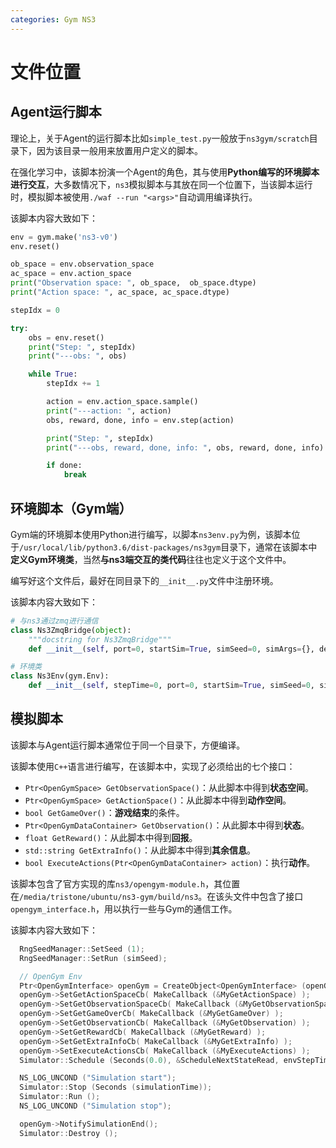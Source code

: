 ```yaml
---
categories: Gym NS3
---
```


# 文件位置

## Agent运行脚本

理论上，关于Agent的运行脚本比如`simple_test.py`一般放于`ns3gym/scratch`目录下，因为该目录一般用来放置用户定义的脚本。

在强化学习中，该脚本扮演一个Agent的角色，其与使用**Python编写的环境脚本进行交互**，大多数情况下，`ns3`模拟脚本与其放在同一个位置下，当该脚本运行时，模拟脚本被使用`./waf --run "<args>"`自动调用编译执行。

该脚本内容大致如下：

```python
env = gym.make('ns3-v0')
env.reset()

ob_space = env.observation_space
ac_space = env.action_space
print("Observation space: ", ob_space,  ob_space.dtype)
print("Action space: ", ac_space, ac_space.dtype)

stepIdx = 0

try:
    obs = env.reset()
    print("Step: ", stepIdx)
    print("---obs: ", obs)

    while True:
        stepIdx += 1

        action = env.action_space.sample()
        print("---action: ", action)
        obs, reward, done, info = env.step(action)

        print("Step: ", stepIdx)
        print("---obs, reward, done, info: ", obs, reward, done, info)

        if done:
            break
```

## 环境脚本（Gym端）

Gym端的环境脚本使用Python进行编写，以脚本`ns3env.py`为例，该脚本位于`/usr/local/lib/python3.6/dist-packages/ns3gym`目录下，通常在该脚本中**定义Gym环境类**，当然**与ns3端交互的类代码**往往也定义于这个文件中。

编写好这个文件后，最好在同目录下的`__init__.py`文件中注册环境。

该脚本内容大致如下：

```python
# 与ns3通过zmq进行通信
class Ns3ZmqBridge(object):
    """docstring for Ns3ZmqBridge"""
    def __init__(self, port=0, startSim=True, simSeed=0, simArgs={}, debug=False):

# 环境类
class Ns3Env(gym.Env):
    def __init__(self, stepTime=0, port=0, startSim=True, simSeed=0, simArgs={}, debug=False):
```

## 模拟脚本

该脚本与Agent运行脚本通常位于同一个目录下，方便编译。

该脚本使用`C++`语言进行编写，在该脚本中，实现了必须给出的七个接口：

- `Ptr<OpenGymSpace> GetObservationSpace()`：从此脚本中得到**状态空间**。
- `Ptr<OpenGymSpace> GetActionSpace()`：从此脚本中得到**动作空间**。
- `bool GetGameOver()`：**游戏结束**的条件。
- `Ptr<OpenGymDataContainer> GetObservation()`：从此脚本中得到**状态**。
- `float GetReward()`：从此脚本中得到**回报**。
- `std::string GetExtraInfo()`：从此脚本中得到**其余信息**。
- `bool ExecuteActions(Ptr<OpenGymDataContainer> action)`：执行**动作**。

该脚本包含了官方实现的库`ns3/opengym-module.h`，其位置在`/media/tristone/ubuntu/ns3-gym/build/ns3`。在该头文件中包含了接口`opengym_interface.h`，用以执行一些与Gym的通信工作。

该脚本内容大致如下：

```c++
  RngSeedManager::SetSeed (1);
  RngSeedManager::SetRun (simSeed);

  // OpenGym Env
  Ptr<OpenGymInterface> openGym = CreateObject<OpenGymInterface> (openGymPort);
  openGym->SetGetActionSpaceCb( MakeCallback (&MyGetActionSpace) );
  openGym->SetGetObservationSpaceCb( MakeCallback (&MyGetObservationSpace) );
  openGym->SetGetGameOverCb( MakeCallback (&MyGetGameOver) );
  openGym->SetGetObservationCb( MakeCallback (&MyGetObservation) );
  openGym->SetGetRewardCb( MakeCallback (&MyGetReward) );
  openGym->SetGetExtraInfoCb( MakeCallback (&MyGetExtraInfo) );
  openGym->SetExecuteActionsCb( MakeCallback (&MyExecuteActions) );
  Simulator::Schedule (Seconds(0.0), &ScheduleNextStateRead, envStepTime, openGym);

  NS_LOG_UNCOND ("Simulation start");
  Simulator::Stop (Seconds (simulationTime));
  Simulator::Run ();
  NS_LOG_UNCOND ("Simulation stop");

  openGym->NotifySimulationEnd();
  Simulator::Destroy ();
```

